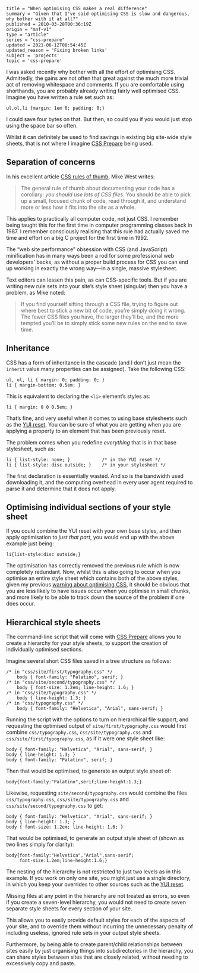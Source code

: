 ```
title = "When optimising CSS makes a real difference"
summary = "Given that I've said optimising CSS is slow and dangerous, why bother with it at all?"
published = 2010-03-28T00:36:19Z
origin = "mnf-v1"
type = "article"
series = "css-prepare"
updated = 2021-06-12T08:54:45Z
updated_reason = 'Fixing broken links'
subject = 'projects'
topic = 'css-prepare'
```

I was asked recently why bother with all the effort of optimising CSS.
Admittedly, the gains are not often that great against the much more trivial
act of removing whitespace and comments. If you are comfortable using
shorthands, you are probably already writing fairly well optimised CSS.
Imagine you have written a rule set such as:

    ul,ol,li {margin: 1em 0; padding: 0;}

I could save four bytes on that. But then, so could you if you would just stop
using the space bar so often.

Whilst it can definitely be used to find savings in existing big site-wide
style sheets, that is not where I imagine [CSS Prepare][cp] being used.


## Separation of concerns

In his excellent article [CSS rules of thumb][rt], Mike West writes:

> The general rule of thumb about documenting your code has a corollary:
> *you should use lots of CSS files*. You should be able to pick up a small,
> focused chunk of code, read through it, and understand more or less how it
> fits into the site as a whole.

This applies to practically all computer code, not just CSS. I remember being
taught this for the first time in computer programming classes back in 1987. I
remember consciously realising that this rule had actually saved me time and
effort on a big C project for the first time in 1992.

The “web site performance” obsession with CSS (and JavaScript) minification
has in many ways been a rod for some professional web developers' backs, as
without a proper build process for CSS you can end up working in exactly the
wrong way—in a single, massive stylesheet.

Text editors can lessen this pain, as can CSS-specific tools. But if you are
writing new rule sets into your site’s style sheet (singular) then you have a
problem, as Mike noted:

> If you find yourself sifting through a CSS file, trying to figure out where
> best to stick a new bit of code, you’re simply doing it wrong. The fewer CSS
> files you have, the larger they’ll be, and the more tempted you’ll be to
> simply stick some new rules on the end to save time.


## Inheritance

CSS has a form of inheritance in the cascade (and I don’t just mean the
`inherit` value many properties can be assigned). Take the following CSS:

    ul, ol, li { margin: 0; padding: 0; }
    li { margin-bottom: 0.5em; }

This is equivalent to declaring the `<li>` element’s styles as:

    li { margin: 0 0 0.5em; }

That’s fine, and very useful when it comes to using base stylesheets such as
the [YUI reset][rs]. You can be sure of what you are getting when you are
applying a property to an element that has been previously reset.

The problem comes when you redefine *everything* that is in that base
stylesheet, such as:

    li { list-style: none; }            /* in the YUI reset */
    li { list-style: disc outside; }    /* in your stylesheet */

The first declaration is essentially wasted. And so is the bandwidth used
downloading it, and the computing overhead in every user agent required to
parse it and determine that it does not apply.


## Optimising individual sections of your style sheet

If you could combine the YUI reset with your own base styles, and then apply
optimisation to *just that part*, you would end up with the above example just
being:

    li{list-style:disc outside;}

The optimisation has correctly removed the previous rule which is now
completely redundant. Now, whilst this is also going to occur when you
optimise an entire style sheet which contains both of the above styles, given
my previous [warning about optimising CSS][op], it should be obvious that you
are less likely to have issues occur when you optimise in small chunks, and
more likely to be able to track down the source of the problem if one does
occur.


## Hierarchical style sheets

The command-line script that will come with [CSS Prepare][cp] allows you to
create a hierarchy for your style sheets, to support the creation of
individually optimised sections.

Imagine several short CSS files saved in a tree structure as follows:

    /* in "css/site/first/typography.css" */
        body { font-family: "Palatino", serif; }
    /* in "css/site/second/typography.css" */
        body { font-size: 1.2em; line-height: 1.6; }
    /* in "css/site/typography.css" */
        body { line-height: 1.3; }
    /* in "css/typography.css" */
        body { font-family: "Helvetica", "Arial", sans-serif; }

Running the script with the options to turn on hierarchical file support, and
requesting the optimised output of `site/first/typography.css` would first
combine `css/typography.css`, `css/site/typography.css` and
`css/site/first/typography.css`, as if it were one style sheet like:

    body { font-family: "Helvetica", "Arial", sans-serif; }
    body { line-height: 1.3; }
    body { font-family: "Palatino", serif; }

Then that would be optimised, to generate an output style sheet of:

    body{font-family:"Palatino",serif;line-height:1.3;}

Likewise, requesting `site/second/typography.css` would combine the files
`css/typography.css`, `css/site/typography.css` and
`css/site/second/typography.css` to get:

    body { font-family: "Helvetica", "Arial", sans-serif; }
    body { line-height: 1.3; }
    body { font-size: 1.2em; line-height: 1.6; }

That would be optimised, to generate an output style sheet of (shown as two
lines simply for clarity):

    body{font-family:"Helvetica","Arial",sans-serif;
         font-size:1.2em;line-height:1.6;}

The nesting of the hierarchy is not restricted to just two levels as in this
example. If you work on only one site, you might just use a single directory,
in which you keep your overrides to other sources such as the [YUI reset][rs].

Missing files at any point in the hierarchy are not treated as errors, so even
if you create a seven-level hierarchy, you would not need to create seven
separate style sheets for every section of your site.

This allows you to easily provide default styles for each of the aspects of
your site, and to override them without incurring the unnecessary penalty of
including useless, ignored rule sets in your output style sheets.

Furthermore, by being able to create parent/child relationships between sites
easily by just organising things into subdirectories in the hierarchy, you can
share styles between sites that are closely related, without needing to
excessively copy and paste.


[cp]: https://github.com/norm/CSS-Prepare
[rt]: https://mikewest.org/2010/02/CSS-rules-of-thumb/
[rs]: https://web.archive.org/web/2010033100000/http://developer.yahoo.com/yui/reset/
[op]: /projects/css-prepare/why-optimising-css-is-dangerous
